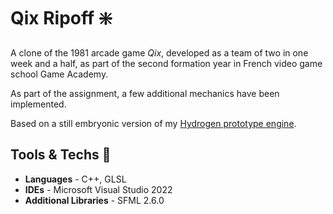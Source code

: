 # Qix Ripoff ❇️
A clone of the 1981 arcade game _Qix_, developed as a team of two in one week and a half, as part of the second formation year in French video game school Game Academy.

As part of the assignment, a few additional mechanics have been implemented.

Based on a still embryonic version of my [Hydrogen prototype engine](https://github.com/527-prizmatic/Hydrogen).

## Tools & Techs :wrench:
- **Languages** - C++, GLSL
- **IDEs** - Microsoft Visual Studio 2022
- **Additional Libraries** - SFML 2.6.0
